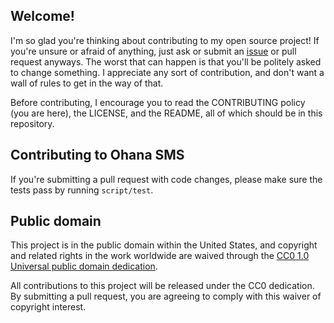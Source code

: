 ## Welcome!

I'm so glad you're thinking about contributing to my open source project!
If you're unsure or afraid of anything, just ask or submit an [issue] or pull
request anyways. The worst that can happen is that you'll be politely asked to
change something. I appreciate any sort of contribution, and don't want a
wall of rules to get in the way of that.

Before contributing, I encourage you to read the CONTRIBUTING policy
(you are here), the LICENSE, and the README, all of which should be in this
repository.

[issue]: https://github.com/smcgov/ohana-sms-smc/issues

## Contributing to Ohana SMS

If you're submitting a pull request with code changes, please make sure
the tests pass by running `script/test`.

## Public domain

This project is in the public domain within the United States, and
copyright and related rights in the work worldwide are waived through
the [CC0 1.0 Universal public domain dedication][CC0].

[CC0]: https://creativecommons.org/publicdomain/zero/1.0/

All contributions to this project will be released under the CC0
dedication. By submitting a pull request, you are agreeing to comply
with this waiver of copyright interest.

